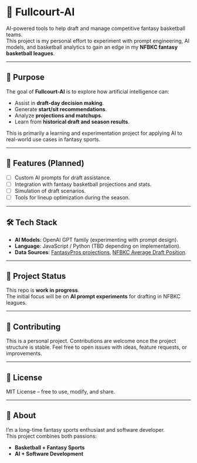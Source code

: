 # 🏀 Fullcourt-AI

AI-powered tools to help draft and manage competitive fantasy basketball teams.  
This project is my personal effort to experiment with prompt engineering, AI models, and basketball analytics to gain an edge in my **NFBKC fantasy basketball leagues**.

---

## 📌 Purpose
The goal of **Fullcourt-AI** is to explore how artificial intelligence can:
- Assist in **draft-day decision making**.
- Generate **start/sit recommendations**.
- Analyze **projections and matchups**.
- Learn from **historical draft and season results**.

This is primarily a learning and experimentation project for applying AI to real-world use cases in fantasy sports.

---

## 🚀 Features (Planned)
- [ ] Custom AI prompts for draft assistance.  
- [ ] Integration with fantasy basketball projections and stats.  
- [ ] Simulation of draft scenarios.  
- [ ] Tools for lineup optimization during the season.  

---

## 🛠️ Tech Stack
- **AI Models**: OpenAI GPT family (experimenting with prompt design).  
- **Language**: JavaScript / Python (TBD depending on implementation).  
- **Data Sources**: [FantasyPros projections](https://www.fantasypros.com/nba/projections/overall.php), [NFBKC Average Draft Position](https://nfc.shgn.com/adp/basketball).  

---

## 📂 Project Status
This repo is **work in progress**.  
The initial focus will be on **AI prompt experiments** for drafting in NFBKC leagues.  

---

## 🤝 Contributing
This is a personal project. Contributions are welcome once the project structure is stable. Feel free to open issues with ideas, feature requests, or improvements.

---

## 📜 License
MIT License – free to use, modify, and share.

---

## 🏀 About
I’m a long-time fantasy sports enthusiast and software developer.  
This project combines both passions:  
- **Basketball + Fantasy Sports**  
- **AI + Software Development**